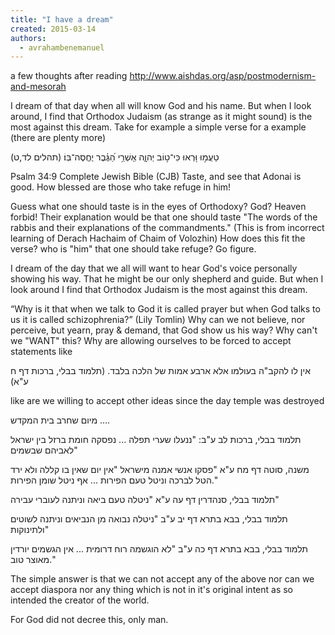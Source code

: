 ```yaml
---
title: "I have a dream"
created: 2015-03-14
authors: 
  - avrahambenemanuel
---
```


a few thoughts after reading http://www.aishdas.org/asp/postmodernism-and-mesorah

I dream of that day when all will know God and his name. But when I look around, I find that Orthodox Judaism (as strange as it might sound) is the most against this dream. Take for example a simple verse for a example (there are plenty more)

טַעֲמ֣וּ וּ֭רְאוּ כִּי־ט֣וֹב יְהוָ֑ה אַֽשְׁרֵ֥י הַ֝גֶּ֗בֶר יֶחֱסֶה־בּֽוֹ׃ (תהלים לד,ט)

Psalm 34:9 Complete Jewish Bible (CJB) Taste, and see that Adonai is good. How blessed are those who take refuge in him!

Guess what one should taste is in the eyes of Orthodoxy? God? Heaven forbid! Their explanation would be that one should taste "The words of the rabbis and their explanations of the commandments." (This is from incorrect learning of Derach Hachaim of Chaim of Volozhin) How does this fit the verse? who is "him" that one should take refuge? Go figure.

I dream of the day that we all will want to hear God's voice personally showing his way. That he might be our only shepherd and guide. But when I look around I find that Orthodox Judaism is the most against this dream.

“Why is it that when we talk to God it is called prayer but when God talks to us it is called schizophrenia?” (Lily Tomlin) Why can we not believe, nor perceive, but yearn, pray & demand, that God show us his way? Why can't we "WANT" this? Why are allowing ourselves to be forced to accept statements like

אין לו להקב"ה בעולמו אלא ארבע אמות של הלכה בלבד. (תלמוד בבלי, ברכות דף ח ע"א)

like are we willing to accept other ideas since the day temple was destroyed

מיום שחרב בית המקדש ....

תלמוד בבלי, ברכות לב ע"ב: "ננעלו שערי תפלה ... נפסקה חומת ברזל בין ישראל לאביהם שבשמים"

משנה, סוטה דף מח ע"א "פסקו אנשי אמנה מישראל "אין יום שאין בו קללה ולא ירד הטל לברכה וניטל טעם הפירות ... אף ניטל שומן הפירות."

תלמוד בבלי, סנהדרין דף עה ע"א "ניטלה טעם ביאה וניתנה לעוברי עבירה"

תלמוד בבלי, בבא בתרא דף יב ע"ב "ניטלה נבואה מן הנביאים וניתנה לשוטים ולתינוקות"

תלמוד בבלי, בבא בתרא דף כה ע"ב "לא הוגשמה רוח דרומית ... אין הגשמים יורדין מאוצר טוב."

The simple answer is that we can not accept any of the above nor can we accept diaspora nor any thing which is not in it's original intent as so intended the creator of the world.

For God did not decree this, only man.
